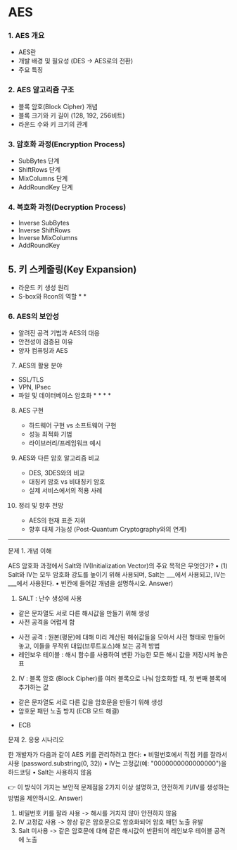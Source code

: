 # AES

### 1. AES 개요
- AES란
- 개발 배경 및 필요성 (DES → AES로의 전환)
- 주요 특징

### 2. AES 알고리즘 구조
- 블록 암호(Block Cipher) 개념
- 블록 크기와 키 길이 (128, 192, 256비트)
- 라운드 수와 키 크기의 관계

### 3. 암호화 과정(Encryption Process)
- SubBytes 단계
- ShiftRows 단계
- MixColumns 단계
- AddRoundKey 단계

### 4. 복호화 과정(Decryption Process)
- Inverse SubBytes
- Inverse ShiftRows
- Inverse MixColumns
- AddRoundKey

## 5. 키 스케줄링(Key Expansion)
- 라운드 키 생성 원리
- S-box와 Rcon의 역할
   * 
   * 

### 6. AES의 보안성
- 알려진 공격 기법과 AES의 대응
- 안전성이 검증된 이유
- 양자 컴퓨팅과 AES

7. AES의 활용 분야
- SSL/TLS
- VPN, IPsec
- 파일 및 데이터베이스 암호화
   * 
   * 
   * 
   * 

8. AES 구현

   * 하드웨어 구현 vs 소프트웨어 구현
   * 성능 최적화 기법
   * 라이브러리/프레임워크 예시

9. AES와 다른 암호 알고리즘 비교

   * DES, 3DES와의 비교
   * 대칭키 암호 vs 비대칭키 암호
   * 실제 서비스에서의 적용 사례

10. 정리 및 향후 전망

    * AES의 현재 표준 지위
    * 향후 대체 가능성 (Post-Quantum Cryptography와의 연계)

---

문제 1. 개념 이해

AES 암호화 과정에서 Salt와 IV(Initialization Vector)의 주요 목적은 무엇인가?
  •  (1) Salt와 IV는 모두 암호화 강도를 높이기 위해 사용되며, Salt는 ___에서 사용되고, IV는 ___에서 사용된다.
  •  빈칸에 들어갈 개념을 설명하시오.
Answer)
1. SALT : 난수 생성에 사용
- 같은 문자열도 서로 다른 해시값을 만들기 위해 생성
- 사전 공격을 어렵게 함
* 사전 공격 : 원본(평문)에 대해 미리 계산된 해쉬값들을 모아서 사전 형태로 만들어놓고, 이들을 무작위 대입(브루트포스)해 보는 공격 방법
* 레인보우 테이블 : 해시 함수를 사용하여 변환 가능한 모든 해시 값을 저장시켜 놓은 표

2. IV : 블록 암호 (Block Cipher)를 여러 블록으로 나눠 암호화할 때, 첫 번째 블록에 추가하는 값
- 같은 문자열도 서로 다른 값을 암호문을 만들기 위해 생성
- 암호문 패턴 노출 방지 (ECB 모드 해결)
* ECB

문제 2. 응용 시나리오

한 개발자가 다음과 같이 AES 키를 관리하려고 한다:
  •  비밀번호에서 직접 키를 잘라서 사용 (password.substring(0, 32))
  •  IV는 고정값(예: "0000000000000000")을 하드코딩
  •  Salt는 사용하지 않음

👉 이 방식이 가지는 보안적 문제점을 2가지 이상 설명하고, 안전하게 키/IV를 생성하는 방법을 제안하시오.
Answer)
1. 비밀번호 키를 잘라 사용 -> 해시를 거치지 않아 안전하지 않음
2. IV 고정값 사용 -> 항상 같은 암호문으로 암호화되어 암호 패턴 노출 유발
3. Salt 미사용 -> 같은 암호문에 대해 같은 해시값이 반환되어 레인보우 테이블 공격에 노출
